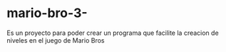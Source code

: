 # mario-bro-3-
Es un proyecto para poder crear un programa que facilite la creacion de niveles en el juego de Mario Bros
